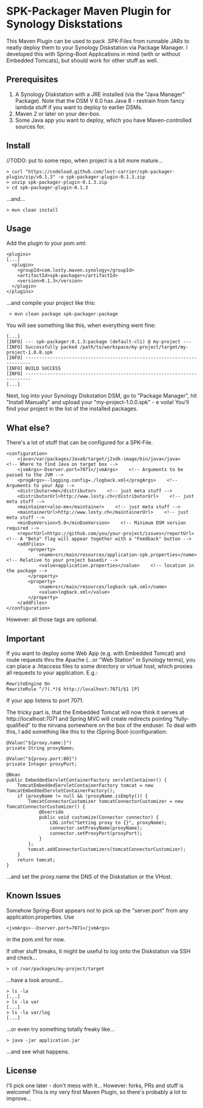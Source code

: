 SPK-Packager Maven Plugin for Synology Diskstations
========
This Maven Plugin can be used to pack .SPK-Files from runnable JARs to neatly deploy them to your Synology Diskstation via Package Manager. I developed this with Spring-Boot Applications in mind (with or without Embedded Tomcats), but should work for other stuff as well.

Prerequisites
--------
1. A Synology Diskstation with a JRE installed (via the "Java Manager" Package). Note that the DSM V 6.0 has Java 8 - restrain from fancy lambda stuff if you want to deploy to earlier DSMs.
2. Maven 2 or later on your dev-box.
3. Some Java app you want to deploy, which you have Maven-controlled sources for.

Install
--------
//TODO: put to some repo, when project is a bit more mature...

    > curl "https://codeload.github.com/lost-carrier/spk-packager-plugin/zip/v0.1.3" -o spk-packager-plugin-0.1.3.zip
    > unzip spk-packager-plugin-0.1.3.zip
    > cd spk-packager-plugin-0.1.3
...and...

    > mvn clean install

Usage
--------
Add the plugin to your pom.xml:

    <plugins>
    [...]
	  <plugin>
		<groupId>com.losty.maven.synology</groupId>
		<artifactId>spk-packager</artifactId>
		<version>0.1.3</version>
	  </plugin>
    </plugins>
...and compile your project like this:

     > mvn clean package spk-packager:package

You will see something like this, when everything went fine:

    [...]
    [INFO] --- spk-packager:0.1.3:package (default-cli) @ my-project ---
    [INFO] Successfully packed /path/to/workspace/my-project/target/my-project-1.0.0.spk
    [INFO] ------------------------------------------------------------------------
    [INFO] BUILD SUCCESS
    [INFO] ------------------------------------------------------------------------
    [...]
Next, log into your Synology Diskstation DSM, go to "Package Manager", hit "Install Manually" and upload your "my-project-1.0.0.spk" - e voila! You'll find your project in the list of the installed packages.

What else?
--------
There's a lot of stuff that can be configured for a SPK-File.

	<configuration>
		<java>/var/packages/Java8/target/j2sdk-image/bin/java</java>    <!-- Where to find Java on target box -->
		<jvmArgs>-Dserver.port=7071</jvmArgs>    <!-- Arguments to be passed to the JVM -->
		<progArgs>--logging.config=./logback.xml</progArgs>    <!-- Arguments to your App -->
		<distributor>me</distributor>    <!-- just meta stuff -->
		<distributorUrl>http://www.losty.ch</distributorUrl>    <!-- just meta stuff -->
		<maintainer>also-me</maintainer>    <!-- just meta stuff -->
		<maintainerUrl>http://www.losty.ch</maintainerUrl>    <!-- just meta stuff -->
		<minDsmVersion>5.0</minDsmVersion>    <!-- Minimum DSM version required -->
		<reportUrl>https://github.com/you/your-project/issues</reportUrl>    <!-- A "Beta" flag will appear together with a "Feedback" button -->
		<addFiles>
			<property>
				<name>src/main/resources/application-spk.properties</name>    <!-- Relative to your project basedir -->
				<value>application.properties</value>    <!-- location in the package -->
			</property>
			<property>
				<name>src/main/resources/logback-spk.xml</name>
				<value>logback.xml</value>
			</property>
		</addFiles>
	</configuration>
However: all those tags are optional.
 
Important
--------
If you want to deploy some Web App (e.g. with Embedded Tomcat) and route requests thru the Apache (...or "Web Station" in Synology terms), you can place a .htaccess files to some directory or virtual host, which proxies all requests to your application. E.g.:
    
    RewriteEngine On
    RewriteRule ^/?(.*)$ http://localhost:7071/$1 [P]
If your app listens to port 7071.

The tricky part is, that the Embedded Tomcat will now think it serves at http://localhost:7071 and Spring MVC will create redirects pointing "fully-qualified" to the nirvana somewhere on the box of the enduser. To deal with this, I add something like this to the (Spring Boot-)configuration:

    @Value("${proxy.name:}")
    private String proxyName;

    @Value("${proxy.port:80}")
    private Integer proxyPort;
    
    @Bean
    public EmbeddedServletContainerFactory servletContainer() {
        TomcatEmbeddedServletContainerFactory tomcat = new TomcatEmbeddedServletContainerFactory();
        if (proxyName != null && !proxyName.isEmpty()) {
	        TomcatConnectorCustomizer tomcatConnectorCustomizer = new TomcatConnectorCustomizer() {
	            @Override
	            public void customize(Connector connector) {
	            	LOG.info("Setting proxy to {}", proxyName);
	            	connector.setProxyName(proxyName);
	            	connector.setProxyPort(proxyPort);
	            }
	        };
	        tomcat.addConnectorCustomizers(tomcatConnectorCustomizer);
        }
	    return tomcat;
    }
   
...and set the proxy.name the DNS of the Diskstation or the VHost.

Known Issues
--------
Somehow Spring-Boot appears not to pick up the "server.port" from any application.properties. Use 
    
    <jvmArgs>--Dserver.port=7071</jvmArgs>
in the pom.xml for now.

If other stuff breaks, it might be useful to log onto the Diskstation via SSH and check...
    
    > cd /var/packages/my-project/target
...have a look around...
    
    > ls -la
    [...]
    > ls -la var
    [...]
    > ls -la var/log
    [...]
  ...or even try something totally freaky like...
    
    > java -jar application.jar
   ...and see what happens.

License
--------
I'll pick one later - don't mess with it...
However: forks, PRs and stuff is welcome! This is my very first Maven Plugin, so there's probably a lot to improve...